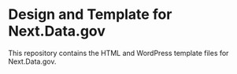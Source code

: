 Design and Template for Next.Data.gov
==============
This repository contains the HTML and WordPress template files for Next.Data.gov. 
